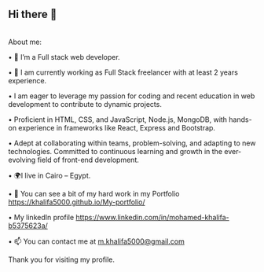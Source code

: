 ## Hi there 👋
         
About me:

•	🔭 I’m a Full stack web developer.

•	🌱 I am currently working as Full Stack freelancer with at least 2 years experience.

•	I am eager to leverage my passion for coding and recent education in web development to contribute to dynamic projects. 

• Proficient in HTML, CSS, and JavaScript, Node.js, MongoDB,  with hands-on experience in frameworks like React, Express and Bootstrap.

• Adept at collaborating within teams, problem-solving, and adapting to new technologies. Committed to continuous learning and growth in the ever-evolving field of front-end development.

•	🌍I live in Cairo – Egypt.

•	📁 You can see a bit of my hard work in my Portfolio
https://khalifa5000.github.io/My-portfolio/

• My linkedIn profile https://www.linkedin.com/in/mohamed-khalifa-b5375623a/

•	📫 You can contact me at m.khalifa5000@gmail.com


Thank you for visiting my profile.



